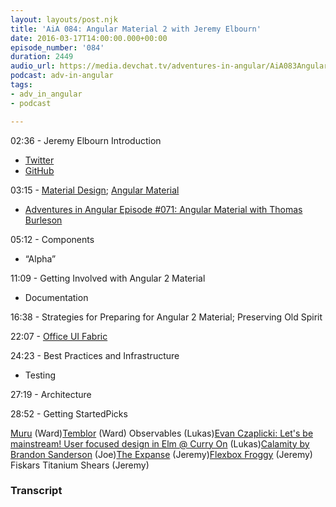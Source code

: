 ```yaml
---
layout: layouts/post.njk
title: 'AiA 084: Angular Material 2 with Jeremy Elbourn'
date: 2016-03-17T14:00:00.000+00:00
episode_number: '084'
duration: 2449
audio_url: https://media.devchat.tv/adventures-in-angular/AiA083AngularMaterial2.mp3
podcast: adv-in-angular
tags:
- adv_in_angular
- podcast

---
```

02:36 - Jeremy Elbourn Introduction

- [Twitter](https://twitter.com/jelbourn)
- [GitHub](https://github.com/jelbourn)

03:15 - [Material Design](https://www.google.com/design/spec/material-design/introduction.html); [Angular Material](https://material.angularjs.org/latest/)

- [Adventures in Angular Episode #071: Angular Material with Thomas Burleson](https://devchat.tv/adventures-in-angular/071-aia-angular-material-with-thomas-burleson)

05:12 - Components

- “Alpha”

11:09 - Getting Involved with Angular 2 Material

- Documentation

16:38 - Strategies for Preparing for Angular 2 Material; Preserving Old Spirit

22:07 -&nbsp;[Office UI Fabric](https://dev.office.com/fabric)

24:23 - Best Practices and Infrastructure

- Testing

27:19 - Architecture

28:52 - Getting StartedPicks

[Muru](https://www.merufilm.com/) (Ward)[Temblor](https://temblor.net/) (Ward) Observables (Lukas)[Evan Czaplicki: Let's be mainstream! User focused design in Elm @ Curry On](https://www.youtube.com/watch?v=oYk8CKH7OhE) (Lukas)[Calamity by Brandon Sanderson](https://www.amazon.com/Calamity-The-Reckoners-Brandon-Sanderson/dp/0385743602) (Joe)[The Expanse](https://www.syfy.com/theexpanse) (Jeremy)[Flexbox Froggy](https://flexboxfroggy.com/) (Jeremy) Fiskars Titanium Shears (Jeremy)

### Transcript